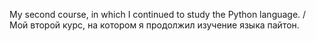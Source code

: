 My second course, in which I continued to study the Python language. / Мой второй курс, на котором я продолжил изучение языка пайтон.
